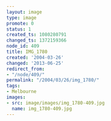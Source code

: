```yaml
---
layout: image
type: image
promote: 0
status: 1
created_ts: 1080280791
changed_ts: 1372159366
node_id: 409
title: IMG_1780
created: '2004-03-26'
changed: '2013-06-25'
redirect_from:
- "/node/409/"
permalink: "/2004/03/26/img_1780/"
tags:
- Melbourne
images:
- src: image/images/img_1780-409.jpg
  name: img_1780-409.jpg
---
```


